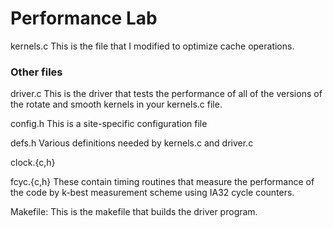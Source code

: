 # Performance Lab


kernels.c
	This is the file that I modified to optimize cache operations.

### Other files
driver.c
	This is the driver that tests the performance of all 
	of the versions of the rotate and smooth kernels 
	in your kernels.c file.

config.h
	This is a site-specific configuration file

defs.h
	Various definitions needed by kernels.c and driver.c

clock.{c,h}

fcyc.{c,h}
	These contain timing routines that measure the performance of the
	code by k-best measurement scheme using IA32 cycle counters.

Makefile:
	This is the makefile that builds the driver program.

